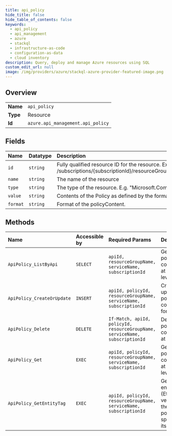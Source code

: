 ```yaml
---
title: api_policy
hide_title: false
hide_table_of_contents: false
keywords:
  - api_policy
  - api_management
  - azure    
  - stackql
  - infrastructure-as-code
  - configuration-as-data
  - cloud inventory
description: Query, deploy and manage Azure resources using SQL
custom_edit_url: null
image: /img/providers/azure/stackql-azure-provider-featured-image.png
---
```

  
    

## Overview
<table><tbody>
<tr><td><b>Name</b></td><td><code>api_policy</code></td></tr>
<tr><td><b>Type</b></td><td>Resource</td></tr>
<tr><td><b>Id</b></td><td><code>azure.api_management.api_policy</code></td></tr>
</tbody></table>

## Fields
| Name | Datatype | Description |
|:-----|:---------|:------------|
| `id` | `string` | Fully qualified resource ID for the resource. Ex - /subscriptions/&#123;subscriptionId&#125;/resourceGroups/&#123;resourceGroupName&#125;/providers/&#123;resourceProviderNamespace&#125;/&#123;resourceType&#125;/&#123;resourceName&#125; |
| `name` | `string` | The name of the resource |
| `type` | `string` | The type of the resource. E.g. "Microsoft.Compute/virtualMachines" or "Microsoft.Storage/storageAccounts" |
| `value` | `string` | Contents of the Policy as defined by the format. |
| `format` | `string` | Format of the policyContent. |
## Methods
| Name | Accessible by | Required Params | Description |
|:-----|:--------------|:----------------|:------------|
| `ApiPolicy_ListByApi` | `SELECT` | `apiId, resourceGroupName, serviceName, subscriptionId` | Get the policy configuration at the API level. |
| `ApiPolicy_CreateOrUpdate` | `INSERT` | `apiId, policyId, resourceGroupName, serviceName, subscriptionId` | Creates or updates policy configuration for the API. |
| `ApiPolicy_Delete` | `DELETE` | `If-Match, apiId, policyId, resourceGroupName, serviceName, subscriptionId` | Deletes the policy configuration at the Api. |
| `ApiPolicy_Get` | `EXEC` | `apiId, policyId, resourceGroupName, serviceName, subscriptionId` | Get the policy configuration at the API level. |
| `ApiPolicy_GetEntityTag` | `EXEC` | `apiId, policyId, resourceGroupName, serviceName, subscriptionId` | Gets the entity state (Etag) version of the API policy specified by its identifier. |
